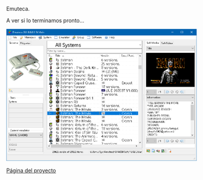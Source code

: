 Emuteca.

A ver si lo terminamos pronto...

![Emuteca GUI 0.8.0.119](img/GameManager_0_8_0_119.png)

[Página del proyecto](https://github.com/Chixpy/Emuteca/)
